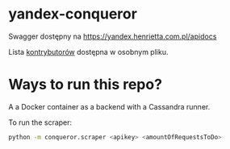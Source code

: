 yandex-conqueror
================

Swagger dostępny na https://yandex.henrietta.com.pl/apidocs

Lista [kontrybutorów](CONTRIBUTORS.md) dostępna w osobnym pliku.

Ways to run this repo?
======================

A a Docker container as a backend with a Cassandra runner.

To run the scraper:

```bash
python -m conqueror.scraper <apikey> <amountOfRequestsToDo>
```
